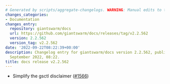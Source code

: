 ```yaml
---
# Generated by scripts/aggregate-changelogs. WARNING: Manual edits to this files will be overwritten.
changes_categories:
- Documentation
changes_entry:
  repository: giantswarm/docs
  url: https://github.com/giantswarm/docs/releases/tag/v2.2.562
  version: 2.2.562
  version_tag: v2.2.562
date: '2022-09-22T08:22:39+00:00'
description: Changelog entry for giantswarm/docs version 2.2.562, published on 22
  September 2022, 08:22.
title: docs release v2.2.562
---
```


- Simplify the gsctl disclaimer ([#1566](https://github.com/giantswarm/docs/pull/1566))
